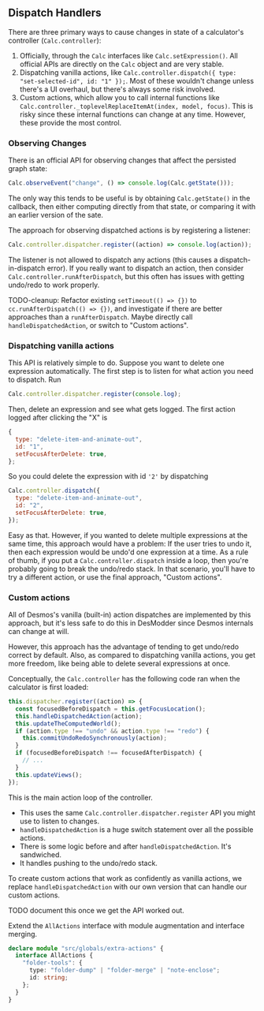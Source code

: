 ## Dispatch Handlers

There are three primary ways to cause changes in state of a calculator's controller (`Calc.controller`):

1. Officially, through the `Calc` interfaces like `Calc.setExpression()`. All official APIs are directly on the `Calc` object and are very stable.
2. Dispatching vanilla actions, like `Calc.controller.dispatch({ type: "set-selected-id", id: "1" });`. Most of these wouldn't change unless there's a UI overhaul, but there's always some risk involved.
3. Custom actions, which allow you to call internal functions like `Calc.controller._toplevelReplaceItemAt(index, model, focus)`. This is risky since these internal functions can change at any time. However, these provide the most control.

### Observing Changes

There is an official API for observing changes that affect the persisted graph state:

```js
Calc.observeEvent("change", () => console.log(Calc.getState()));
```

The only way this tends to be useful is by obtaining `Calc.getState()` in the callback, then either computing directly from that state, or comparing it with an earlier version of the sate.

The approach for observing dispatched actions is by registering a listener:

```js
Calc.controller.dispatcher.register((action) => console.log(action));
```

The listener is not allowed to dispatch any actions (this causes a dispatch-in-dispatch error). If you really want to dispatch an action, then consider `Calc.controller.runAfterDispatch`, but this often has issues with getting undo/redo to work properly.

TODO-cleanup: Refactor existing `setTimeout(() => {})` to `cc.runAfterDispatch(() => {})`, and investigate if there are better approaches than a `runAfterDispatch`. Maybe directly call `handleDispatchedAction`, or switch to "Custom actions".

### Dispatching vanilla actions

This API is relatively simple to do. Suppose you want to delete one expression automatically. The first step is to listen for what action you need to dispatch. Run

```js
Calc.controller.dispatcher.register(console.log);
```

Then, delete an expression and see what gets logged. The first action logged after clicking the "X" is

```js
{
  type: "delete-item-and-animate-out",
  id: "1",
  setFocusAfterDelete: true,
};
```

So you could delete the expression with id `'2'` by dispatching

```js
Calc.controller.dispatch({
  type: "delete-item-and-animate-out",
  id: "2",
  setFocusAfterDelete: true,
});
```

Easy as that. However, if you wanted to delete multiple expressions at the same time, this approach would have a problem: If the user tries to undo it, then each expression would be undo'd one expression at a time. As a rule of thumb, if you put a `Calc.controller.dispatch` inside a loop, then you're probably going to break the undo/redo stack. In that scenario, you'll have to try a different action, or use the final approach, "Custom actions".

### Custom actions

All of Desmos's vanilla (built-in) action dispatches are implemented by this approach, but it's less safe to do this in DesModder since Desmos internals can change at will.

However, this approach has the advantage of tending to get undo/redo correct by default. Also, as compared to dispatching vanilla actions, you get more freedom, like being able to delete several expressions at once.

Conceptually, the `Calc.controller` has the following code ran when the calculator is first loaded:

```js
this.dispatcher.register((action) => {
  const focusedBeforeDispatch = this.getFocusLocation();
  this.handleDispatchedAction(action);
  this.updateTheComputedWorld();
  if (action.type !== "undo" && action.type !== "redo") {
    this.commitUndoRedoSynchronously(action);
  }
  if (focusedBeforeDispatch !== focusedAfterDispatch) {
    // ...
  }
  this.updateViews();
});
```

This is the main action loop of the controller.

- This uses the same `Calc.controller.dispatcher.register` API you might use to listen to changes.
- `handleDispatchedAction` is a huge switch statement over all the possible actions.
- There is some logic before and after `handleDispatchedAction`. It's sandwiched.
- It handles pushing to the undo/redo stack.

To create custom actions that work as confidently as vanilla actions, we replace `handleDispatchedAction` with our own version that can handle our custom actions.

TODO document this once we get the API worked out.

Extend the `AllActions` interface with module augmentation and interface merging.

```ts
declare module "src/globals/extra-actions" {
  interface AllActions {
    "folder-tools": {
      type: "folder-dump" | "folder-merge" | "note-enclose";
      id: string;
    };
  }
}
```
